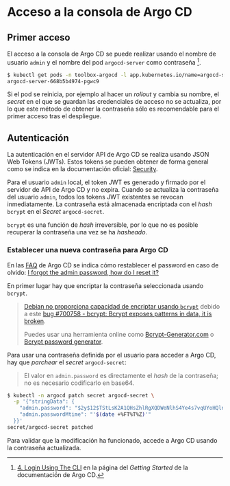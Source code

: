 # Acceso a la consola de Argo CD

## Primer acceso

El acceso a la consola de Argo CD se puede realizar usando el nombre de usuario `admin` y el nombre del pod `argocd-server` como contraseña [^getting-started].

```bash
$ kubectl get pods -n toolbox-argocd -l app.kubernetes.io/name=argocd-server -o name | cut -d'/' -f 2
argocd-server-668b5b4974-pgwc9
```

Si el pod se reinicia, por ejemplo al hacer un *rollout* y cambia su nombre, el *secret* en el que se guardan las credenciales de acceso no se actualiza, por lo que este método de obtener la contraseña sólo es recomendable para el primer acceso tras el despliegue.

## Autenticación

La autenticación en el servidor API de Argo CD se realiza usando JSON Web Tokens (JWTs). Estos tokens se pueden obtener de forma general como se indica en la documentación oficial: [Security](https://argoproj.github.io/argo-cd/operator-manual/security/).

Para el usuario `admin` local, el token JWT es generado y firmado por el servidor de API de Argo CD y no expira. Cuando se actualiza la contraseña del usuario `admin`, todos los tokens JWT existentes se revocan inmediatamente. La contraseña está almacenada encriptada con el *hash* `bcrypt` en el *Secret* `argocd-secret`.

`bcrypt` es una función de *hash* irreversible, por lo que no es posible recuperar la contraseña una vez se ha *hasheado*.

### Establecer una nueva contraseña para Argo CD

En las [FAQ](https://argoproj.github.io/argo-cd/faq/) de Argo CD se indica cómo restablecer el password en caso de olvido: [I forgot the admin password, how do I reset it?](https://argoproj.github.io/argo-cd/faq/#i-forgot-the-admin-password-how-do-i-reset-it)

En primer lugar hay que encriptar la contraseña seleccionada usando `bcrypt`.

> [Debian no proporciona capacidad de encriptar usando `bcrypt`](https://packages.debian.org/buster/bcrypt) debido a este [bug #700758 - bcrypt: Bcrypt exposes patterns in data, it is broken](https://bugs.debian.org/cgi-bin/bugreport.cgi?bug=700758).
>
> Puedes usar una herramienta online como [Bcrypt-Generator.com](https://bcrypt-generator.com/) o [Bcrypt password generator](https://www.browserling.com/tools/bcrypt).

Para usar una contraseña definida por el usuario para acceder a Argo CD, hay que *parchear* el *secret* `argocd-secret`:

> El valor en `admin.password` es directamente el *hash* de la contraseña; no es necesario codificarlo en base64.

```bash
$ kubectl -n argocd patch secret argocd-secret \
  -p '{"stringData": {
    "admin.password": "$2y$12$TStLsK2A1QHsZhlRgXQDWeNlhS4Ye4s7vqUYoHQlnMAf2CRunzQ9m",
    "admin.passwordMtime": "'$(date +%FT%T%Z)'"
  }}'
secret/argocd-secret patched
```

Para validar que la modificación ha funcionado, accede a Argo CD usando la contraseña actualizada.

[^getting-started]: [4. Login Using The CLI](https://argoproj.github.io/argo-cd/getting_started/#4-login-using-the-cli) en la página del *Getting Started* de la documentación de Argo CD.
